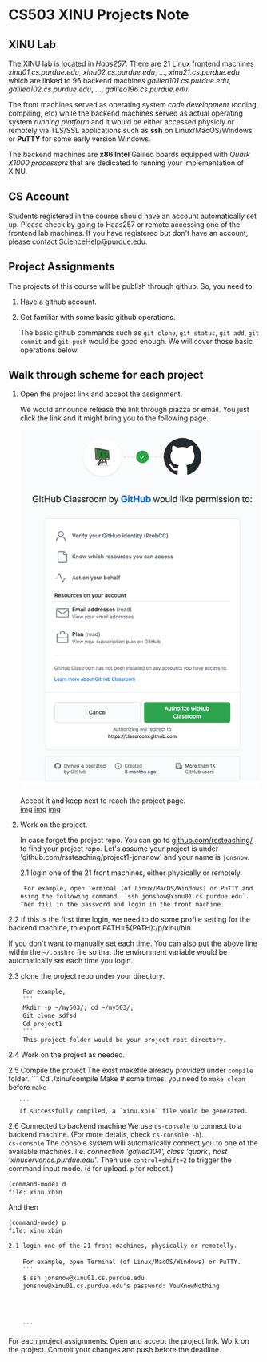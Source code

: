 # CS503 XINU Projects Note

## XINU Lab
The XINU lab is located in *Haas257*. There are 21 Linux frontend machines *xinu01.cs.purdue.edu*, *xinu02.cs.purdue.edu*, ..., *xinu21.cs.purdue.edu* which are linked to 96 backend machines *galileo101.cs.purdue.edu*, *galileo102.cs.purdue.edu*, ..., *galileo196.cs.purdue.edu*. 


The front machines served as operating system *code development* (coding, compiling, etc) while the backend machines served as actual operating system *running platform* and it would be either accessed physicly or remotely via TLS/SSL applications such as **ssh** on Linux/MacOS/Windows or **PuTTY** for some early version Windows.  

The backend machines are **x86 Intel** Galileo boards equipped with *Quark X1000 processors* that are dedicated to running your implementation of XINU. 



## CS Account
Students registered in the course should have an account automatically set up. Please check by going to Haas257 or remote accessing one of the frontend lab machines. If you have registered but don't have an account, please contact [ScienceHelp@purdue.edu](ScienceHelp@purdue.edu).


## Project Assignments
The projects of this course will be publish through github. So, you need to: 
1. Have a github account.
2. Get familiar with some basic github operations. 

    The basic github commands such as `git clone`, `git status`, `git add`, `git commit` and `git push` would be good enough. We will cover those basic operations below.



## Walk through scheme for each project

1. Open the project link and accept the assignment.

    We would announce release the link through piazza or email. You just click the link and it might bring you to the following page.
    
    [ ![](img1.png) ](img1.png)

    Accept it and keep next to reach the project page.    
    [img](./img2.png)
    [img](./img3.png)
    [img](./img4.png)


2. Work on the project. 
    
    In case forget the project repo. You can go to [github.com/rssteaching/](https://github.com/rssteaching/) to find your project repo.
    Let's assume your project is under 'github.com/rssteaching/project1-jonsnow' and your name is `jonsnow`.
    
    
     2.1 login one of the 21 front machines, either physically or remotely.
    
        For example, open Terminal (of Linux/MacOS/Windows) or PuTTY and using the following command. `ssh jonsnow@xinu01.cs.purdue.edu`. Then fill in the password and login in the front machine.

2.2 If this is the first time login, we need to do some profile setting for the backend machine, to export PATH=${PATH}:/p/xinu/bin

If you don't want to manually set each time. You can also put the above line within the `~/.bashrc` file so that the environment variable would be automatically set each time you login. 


2.3 clone the project repo under your directory.

        For example,
        ```
        Mkdir -p ~/my503/; cd ~/my503/;
        Git clone sdfsd
        Cd project1   
        ```
        This project folder would be your project root directory.

2.4 Work on the project as needed. 
     

2.5 Compile the project
      The exist makefile already provided under `compile` folder.
       ```
        Cd ./xinu/compile
        Make
        # some times, you need to `make clean` before `make`
        
       ```
       If successfully compiled, a `xinu.xbin` file would be generated.

2.6 Connected to backend machine
        We use `cs-console` to connect to a backend machine. (For more details, check `cs-console -h`).  
        ```
        cs-console
        ```
        The console system will automatically connect you to one of the available machines. I.e. *connection 'galileo104', class 'quark', host 'xinuserver.cs.purdue.edu'*. Then use `control+shift+2` to trigger the command input mode.  (`d` for upload. `p` for reboot.)
```
(command-mode) d
file: xinu.xbin
```
And then 
```
(command-mode) p
file: xinu.xbin
```

    
    
    
    
    
    
    
    2.1 login one of the 21 front machines, physically or remotelly.
    
        For example, open Terminal (of Linux/MacOS/Windows) or PuTTY.
        ```
        $ ssh jonsnow@xinu01.cs.purdue.edu
        jonsnow@xinu01.cs.purdue.edu's password: YouKnowNothing
        
        

        
        ```

For each project assignments:
Open and accept the project link. 
Work on the project. 
Commit your changes and push before the deadline.




